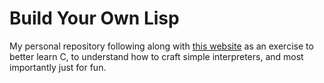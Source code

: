 # Build Your Own Lisp
My personal repository following along with [this
website](www.buildyourownlisp.com) as an exercise to better learn C,
to understand how to craft simple interpreters, and most importantly
just for fun.
